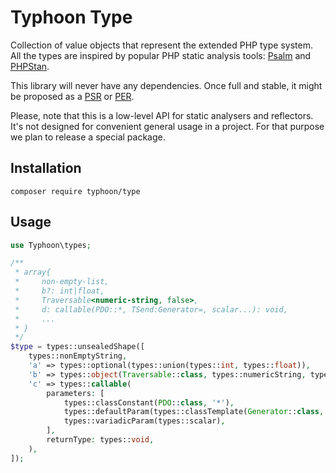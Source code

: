 # Typhoon Type

Collection of value objects that represent the extended PHP type system.
All the types are inspired by popular PHP static analysis tools: [Psalm](https://psalm.dev/) and [PHPStan](https://phpstan.org/).

This library will never have any dependencies. Once full and stable, it might be proposed as a [PSR](https://www.php-fig.org/psr/) or [PER](https://www.php-fig.org/per/).

Please, note that this is a low-level API for static analysers and reflectors. It's not designed for convenient general usage in a project.
For that purpose we plan to release a special package. 

## Installation

```
composer require typhoon/type
```

## Usage

```php
use Typhoon\types;

/**
 * array{
 *     non-empty-list,
 *     b?: int|float,
 *     Traversable<numeric-string, false>,
 *     d: callable(PDO::*, TSend:Generator=, scalar...): void,
 *     ...
 * }
 */
$type = types::unsealedShape([
    types::nonEmptyString,
    'a' => types::optional(types::union(types::int, types::float)),
    'b' => types::object(Traversable::class, types::numericString, types::false),
    'c' => types::callable(
        parameters: [
            types::classConstant(PDO::class, '*'),
            types::defaultParam(types::classTemplate(Generator::class, 'TSend')),
            types::variadicParam(types::scalar),
        ],
        returnType: types::void,
    ),
]);
```

